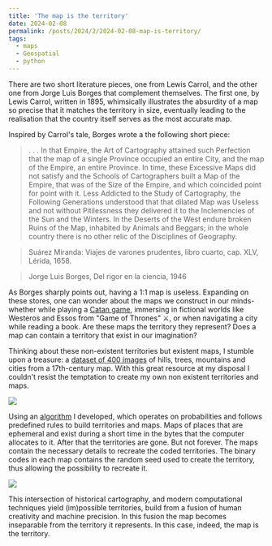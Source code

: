 ```yaml
---
title: 'The map is the territory'
date: 2024-02-08
permalink: /posts/2024/2/2024-02-08-map-is-territory/
tags:
  - maps
  - Geospatial
  - python
---
```


There are two short literature pieces, one from Lewis Carrol, and the other one from Jorge Luis Borges that complement themselves. The first one, by Lewis Carrol, written in 1895, whimsically illustrates the absurdity of a map so precise that it matches the territory in size, eventually leading to the realisation that the country itself serves as the most accurate map.

Inspired by Carrol's tale, Borges wrote a the following short piece:

> . . . In that Empire, the Art of Cartography attained such Perfection that the map of a single Province occupied an entire City, and the map of the Empire, an entire Province. In time, these Excessive Maps did not satisfy and the Schools of Cartographers built a Map of the Empire, that was of the Size of the Empire, and which coincided point for point with it. Less Addicted to the Study of Cartography, the Following Generations understood that that dilated Map was Useless and not without Pitilessness they delivered it to the Inclemencies of the Sun and the Winters. In the Deserts of the West endure broken Ruins of the Map, inhabited by Animals and Beggars; in the whole country there is no other relic of the Disciplines of Geography.

> Suárez Miranda: Viajes de varones prudentes, libro cuarto, cap. XLV, Lérida, 1658.

> Jorge Luis Borges, Del rigor en la ciencia, 1946

As Borges sharply points out, having a 1:1 map is useless. Expanding on these stores, one can wonder about the maps we construct in our minds-whether while playing a [Catan game](https://www.catan.com/), immersing in fictional worlds like Westeros and Essos from "Game of Thrones" ⚔️, or when navigating a city while reading a book. Are these maps the territory they represent? Does a map can contain a territory that exist in our imagination?

Thinking about these non-existent territories but existent maps, I stumble upon a treasure: a [dataset of 400 images](https://zarkonnen.itch.io/extracted-1688-map-images) of hills, trees, mountains and cities from a 17th-century map. With this great resource at my disposal I couldn't resist the temptation to create my own non existent territories and maps.

![]({{site.imgsurl}}imaginary_map_5123.png)

Using an [algorithm](https://github.com/nateraluis/generative/blob/main/20240204_imaginary_map/imaginary_map.py) I developed, which operates on probabilities and follows predefined rules to build territories and maps. Maps of places that are ephemeral and exist during a short time in the bytes that the computer allocates to it. After that the territories are gone. But not forever. The maps contain the necessary details to recreate the coded territories. The binary codes in each map contains the random seed used to create the territory, thus allowing the possibility to recreate it.

![]({{site.imgsurl}}2024-02-08-maps.png)

This intersection of historical cartography, and modern computational techniques yield (im)possible territories, build from a fusion of human creativity and machine precision. In this fusion the map becomes inseparable from the territory it represents. In this case, indeed, the map is the territory.
